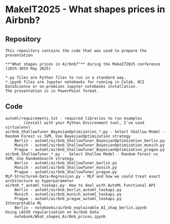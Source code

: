 # MakeIT2025 - What shapes prices in Airbnb?

## Repository 

    This repository contains the code that was used to prepare the presentation  

    **"What shapes prices in Airbnb?"** during the MakeIT2025 conference (28th-30th May 2025)
    
    *.py files are Python files to run in a standard way.  
    *.ipynb files are Jupyter notebooks for running in Colab, OCI DataScience or on-premises Jupyter notebooks installation. 
    The presentation is in PowerPoint format.

## Code

    automl/requirements.txt - required libraries to run examples
            (install with your Python Environment tool, I've used virtualenv)
    airbnb_ShallowTuner_BayesianOptimization_*.py - Select Shallow Model - Random Forest vs SVM, Use BayesianOptimization strategy
        Berlin - automl/airbnb_ShallowTuner_BayesianOptimization_berlin.py
        Munich - automl/airbnb_ShallowTuner_BayesianOptimization_munich.py
        Prague - automl/airbnb_ShallowTuner_BayesianOptimization_prague.py
    airbnb_ShallowTuner_*.py -  Select Shallow Model - Random Forest vs SVM, Use RandomSearch strategy
        Berlin - automl/airbnb_ShallowTuner_berlin.py
        Munich - automl/airbnb_ShallowTuner_munich.py
        Prague - automl/airbnb_ShallowTuner_prague.py
    MLP-Structured-Data-Regression.py - MLP and how we could treat exact architecture as hyperparameter
    airbnb_*_automl_taskapi.py- How to deal with AutoML Functional API
        Berlin - automl/airbnb_berlin_automl_taskapi.py
        Munich - automl/airbnb_munich_automl_taskapi.py
        Prague - automl/airbnb_prague_automl_taskapi.py
    Interpretable ML
        Berlin - notebooks/airbnb_explainable_AI_shap_berlin.ipynb
    Using LASSO regularization on Airbnb data
        notebook/What_shapes_AirBnb_prices.ipynb